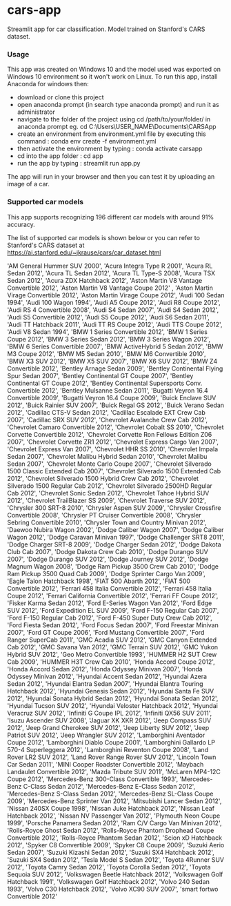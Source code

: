 # cars-app
Streamlit app for car classification. Model trained on Stanford's CARS dataset.

### Usage

This app was created on Windows 10 and the model used was exported on Windows 10 environment so it won't work on Linux.
To run this app, install Anaconda for windows then:
- download or clone this project
- open anaconda prompt (in search type anaconda prompt) and run it as administrator
- navigate to the folder of the project using cd /path/to/your/folder/ in anaconda prompt eg. cd C:\Users\USER_NAME\Documents\CARSApp
- create an environment from environment.yml file by executing this command : conda env create -f environment.yml
- then activate the environment by typing : conda activate carsapp
- cd into the app folder : cd app
- run the app by typing : streamlit run app.py

The app will run in your browser and then you can test it by uploading an image of a car.

### Supported car models
This app supports recognizing 196 different car models with around 91% accuracy.

The list of supported car models is shown below or you can refer to Stanford's CARS dataset at https://ai.stanford.edu/~jkrause/cars/car_dataset.html

'AM General Hummer SUV 2000', 'Acura Integra Type R 2001', 'Acura RL Sedan 2012', 'Acura TL Sedan 2012', 'Acura TL Type-S 2008', 'Acura TSX Sedan 2012', 'Acura ZDX Hatchback 2012', 'Aston Martin V8 Vantage Convertible 2012', 'Aston Martin V8 Vantage Coupe 2012'
, 'Aston Martin Virage Convertible 2012', 'Aston Martin Virage Coupe 2012', 'Audi 100 Sedan 1994', 'Audi 100 Wagon 1994', 'Audi A5 Coupe 2012', 'Audi R8 Coupe 2012', 'Audi RS 4 Convertible 2008', 'Audi S4 Sedan 2007', 'Audi S4 Sedan 2012', 'Audi S5 Convertible 2012', 
'Audi S5 Coupe 2012', 'Audi S6 Sedan 2011', 'Audi TT Hatchback 2011', 'Audi TT RS Coupe 2012', 'Audi TTS Coupe 2012', 'Audi V8 Sedan 1994', 'BMW 1 Series Convertible 2012', 'BMW 1 Series Coupe 2012', 'BMW 3 Series Sedan 2012', 'BMW 3 Series Wagon 2012', 'BMW 6 Series Convertible 2007', 
'BMW ActiveHybrid 5 Sedan 2012', 'BMW M3 Coupe 2012', 'BMW M5 Sedan 2010', 'BMW M6 Convertible 2010', 'BMW X3 SUV 2012', 'BMW X5 SUV 2007', 'BMW X6 SUV 2012', 'BMW Z4 Convertible 2012', 'Bentley Arnage Sedan 2009', 'Bentley Continental Flying Spur Sedan 2007', 'Bentley Continental GT Coupe 2007', 
'Bentley Continental GT Coupe 2012', 'Bentley Continental Supersports Conv. Convertible 2012', 'Bentley Mulsanne Sedan 2011', 'Bugatti Veyron 16.4 Convertible 2009', 'Bugatti Veyron 16.4 Coupe 2009', 'Buick Enclave SUV 2012', 'Buick Rainier SUV 2007', 'Buick Regal GS 2012', 'Buick Verano Sedan 2012', 
'Cadillac CTS-V Sedan 2012', 'Cadillac Escalade EXT Crew Cab 2007', 'Cadillac SRX SUV 2012', 'Chevrolet Avalanche Crew Cab 2012', 'Chevrolet Camaro Convertible 2012', 'Chevrolet Cobalt SS 2010', 'Chevrolet Corvette Convertible 2012', 'Chevrolet Corvette Ron Fellows Edition Z06 2007', 'Chevrolet Corvette ZR1 2012', 
'Chevrolet Express Cargo Van 2007', 'Chevrolet Express Van 2007', 'Chevrolet HHR SS 2010', 'Chevrolet Impala Sedan 2007', 'Chevrolet Malibu Hybrid Sedan 2010', 'Chevrolet Malibu Sedan 2007', 'Chevrolet Monte Carlo Coupe 2007', 'Chevrolet Silverado 1500 Classic Extended Cab 2007', 'Chevrolet Silverado 1500 Extended Cab 2012',
'Chevrolet Silverado 1500 Hybrid Crew Cab 2012', 'Chevrolet Silverado 1500 Regular Cab 2012', 'Chevrolet Silverado 2500HD Regular Cab 2012', 'Chevrolet Sonic Sedan 2012', 'Chevrolet Tahoe Hybrid SUV 2012', 'Chevrolet TrailBlazer SS 2009', 'Chevrolet Traverse SUV 2012', 'Chrysler 300 SRT-8 2010', 'Chrysler Aspen SUV 2009', 'Chrysler Crossfire Convertible 2008', 
'Chrysler PT Cruiser Convertible 2008', 'Chrysler Sebring Convertible 2010', 'Chrysler Town and Country Minivan 2012', 'Daewoo Nubira Wagon 2002', 'Dodge Caliber Wagon 2007', 'Dodge Caliber Wagon 2012', 'Dodge Caravan Minivan 1997', 'Dodge Challenger SRT8 2011', 'Dodge Charger SRT-8 2009', 'Dodge Charger Sedan 2012', 'Dodge Dakota Club Cab 2007', 'Dodge Dakota Crew Cab 2010', 
'Dodge Durango SUV 2007', 'Dodge Durango SUV 2012', 'Dodge Journey SUV 2012', 'Dodge Magnum Wagon 2008', 'Dodge Ram Pickup 3500 Crew Cab 2010', 'Dodge Ram Pickup 3500 Quad Cab 2009', 'Dodge Sprinter Cargo Van 2009', 'Eagle Talon Hatchback 1998', 'FIAT 500 Abarth 2012', 'FIAT 500 Convertible 2012', 'Ferrari 458 Italia Convertible 2012', 'Ferrari 458 Italia Coupe 2012', 'Ferrari California Convertible 2012', 
'Ferrari FF Coupe 2012', 'Fisker Karma Sedan 2012', 'Ford E-Series Wagon Van 2012', 'Ford Edge SUV 2012', 'Ford Expedition EL SUV 2009', 'Ford F-150 Regular Cab 2007', 'Ford F-150 Regular Cab 2012', 'Ford F-450 Super Duty Crew Cab 2012', 'Ford Fiesta Sedan 2012', 'Ford Focus Sedan 2007', 'Ford Freestar Minivan 2007', 'Ford GT Coupe 2006', 'Ford Mustang Convertible 2007', 'Ford Ranger SuperCab 2011', 
'GMC Acadia SUV 2012', 'GMC Canyon Extended Cab 2012', 'GMC Savana Van 2012', 'GMC Terrain SUV 2012', 'GMC Yukon Hybrid SUV 2012', 'Geo Metro Convertible 1993', 'HUMMER H2 SUT Crew Cab 2009', 'HUMMER H3T Crew Cab 2010', 'Honda Accord Coupe 2012', 'Honda Accord Sedan 2012', 'Honda Odyssey Minivan 2007', 'Honda Odyssey Minivan 2012', 'Hyundai Accent Sedan 2012', 'Hyundai Azera Sedan 2012',
'Hyundai Elantra Sedan 2007', 'Hyundai Elantra Touring Hatchback 2012', 'Hyundai Genesis Sedan 2012', 'Hyundai Santa Fe SUV 2012', 'Hyundai Sonata Hybrid Sedan 2012', 'Hyundai Sonata Sedan 2012', 'Hyundai Tucson SUV 2012', 'Hyundai Veloster Hatchback 2012', 'Hyundai Veracruz SUV 2012', 'Infiniti G Coupe IPL 2012', 'Infiniti QX56 SUV 2011', 'Isuzu Ascender SUV 2008', 'Jaguar XK XKR 2012',
'Jeep Compass SUV 2012', 'Jeep Grand Cherokee SUV 2012', 'Jeep Liberty SUV 2012', 'Jeep Patriot SUV 2012', 'Jeep Wrangler SUV 2012', 'Lamborghini Aventador Coupe 2012', 'Lamborghini Diablo Coupe 2001', 'Lamborghini Gallardo LP 570-4 Superleggera 2012', 'Lamborghini Reventon Coupe 2008', 'Land Rover LR2 SUV 2012', 'Land Rover Range Rover SUV 2012', 'Lincoln Town Car Sedan 2011', 
'MINI Cooper Roadster Convertible 2012', 'Maybach Landaulet Convertible 2012', 'Mazda Tribute SUV 2011', 'McLaren MP4-12C Coupe 2012', 'Mercedes-Benz 300-Class Convertible 1993', 'Mercedes-Benz C-Class Sedan 2012', 'Mercedes-Benz E-Class Sedan 2012', 'Mercedes-Benz S-Class Sedan 2012', 'Mercedes-Benz SL-Class Coupe 2009', 'Mercedes-Benz Sprinter Van 2012', 'Mitsubishi Lancer Sedan 2012', 
'Nissan 240SX Coupe 1998', 'Nissan Juke Hatchback 2012', 'Nissan Leaf Hatchback 2012', 'Nissan NV Passenger Van 2012', 'Plymouth Neon Coupe 1999', 'Porsche Panamera Sedan 2012', 'Ram C/V Cargo Van Minivan 2012', 'Rolls-Royce Ghost Sedan 2012', 'Rolls-Royce Phantom Drophead Coupe Convertible 2012', 'Rolls-Royce Phantom Sedan 2012', 'Scion xD Hatchback 2012', 'Spyker C8 Convertible 2009', 
'Spyker C8 Coupe 2009', 'Suzuki Aerio Sedan 2007', 'Suzuki Kizashi Sedan 2012', 'Suzuki SX4 Hatchback 2012', 'Suzuki SX4 Sedan 2012', 'Tesla Model S Sedan 2012', 'Toyota 4Runner SUV 2012', 'Toyota Camry Sedan 2012', 'Toyota Corolla Sedan 2012', 'Toyota Sequoia SUV 2012', 'Volkswagen Beetle Hatchback 2012', 'Volkswagen Golf Hatchback 1991', 'Volkswagen Golf Hatchback 2012', 'Volvo 240 Sedan 1993', 
'Volvo C30 Hatchback 2012', 'Volvo XC90 SUV 2007', 'smart fortwo Convertible 2012'
